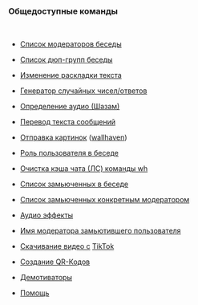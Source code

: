 ### **Общедоступные команды**
<br>

- [Список модераторов беседы](list/moders.md)

- [Список дюп-групп беседы](list/dupecheck.md)

- [Изменение раскладки текста](list/fixlayout.md)

- [Генератор случайных чисел/ответов](list/roll.md)

- [Определение аудио (Шазам)](list/shazam.md)

- [Перевод текста сообщений](list/trans.md)

- [Отправка картинок](list/wh.md) ([wallhaven](https://wallhaven.cc))

- [Роль пользователя в беседе](list/who.md)

- [Очистка кэша чата (ЛС) команды wh](list/whreset.md)

- [Список замьюченных в беседе](list/muted.md)

- [Список замьюченных конкретным модератором](list/mutedby.md)

- [Аудио эффекты](list/fx/index.md)

- [Имя модератора замьютившего пользователя](list/whomuted.md)

- [Скачивание видео с](list/tiktok.md) [TikTok](https://tiktok.com)

- [Создание QR-Кодов](list/qrcreate.md)

- [Демотиваторы](list/dm.md)

- [Помощь](list/help.md)
